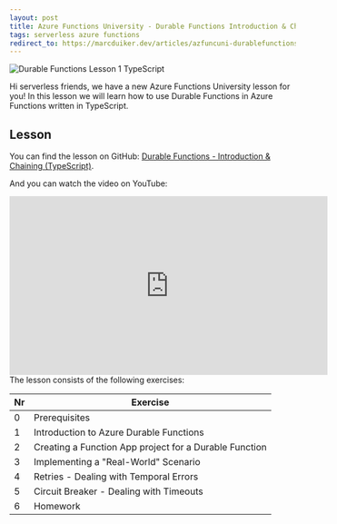 ```yaml
---
layout: post
title: Azure Functions University - Durable Functions Introduction & Chaining (TypeScript)
tags: serverless azure functions
redirect_to: https://marcduiker.dev/articles/azfuncuni-durablefunctions-lesson-typescript
---
```


<img class="u-max-full-width" itemprop="image" src="{{ site.url }}/assets/2022/02/25/AzureFunctionsUniversity_DurableFunctions_Lesson2_typescript.png" alt="Durable Functions Lesson 1 TypeScript">

Hi serverless friends, we have a new Azure Functions University lesson for you! In this lesson we will learn how to use Durable Functions in Azure Functions written in TypeScript.

<!--more-->

## Lesson

You can find the lesson on GitHub: [Durable Functions - Introduction & Chaining (TypeScript)](https://github.com/marcduiker/azure-functions-university/tree/main/lessons/typescript/durable-functions/chaining/README.md).

And you can watch the video on YouTube:

<iframe width="560" height="315" src="https://www.youtube.com/embed/gE130BITP9g" title="YouTube video player" frameborder="0" allow="accelerometer; autoplay; clipboard-write; encrypted-media; gyroscope; picture-in-picture" allowfullscreen></iframe>

<br>
The lesson consists of the following exercises:

|Nr|Exercise
|-|-
|0|Prerequisites
|1|Introduction to Azure Durable Functions
|2|Creating a Function App project for a Durable Function
|3|Implementing a "Real-World" Scenario
|4|Retries - Dealing with Temporal Errors
|5|Circuit Breaker - Dealing with Timeouts
|6|Homework